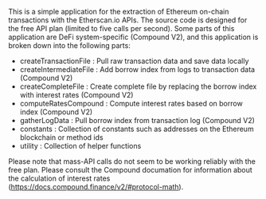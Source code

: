 This is a simple application for the extraction of Ethereum on-chain transactions with the Etherscan.io APIs. The source code is designed for the free API plan (limited to five calls per second). Some parts of this application are DeFi system-specific (Compound V2), and this application is broken down into the following parts:

* createTransactionFile  :   Pull raw transaction data and save data locally
* createIntermediateFile :   Add borrow index from logs to transaction data (Compound V2) 
* createCompleteFile     :   Create complete file by replacing the borrow index with interest rates (Compound V2) 
* computeRatesCompound   :   Compute interest rates based on borrow index (Compound V2)  
* gatherLogData          :   Pull borrow index from transaction log (Compound V2)  
* constants              :   Collection of constants such as addresses on the Ethereum blockchain or method ids
* utility                :   Collection of helper functions

Please note that mass-API calls do not seem to be working reliably with the free plan. Please consult the Compound documation for information about the calculation of interest rates (https://docs.compound.finance/v2/#protocol-math).
